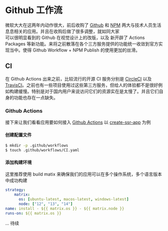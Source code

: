 # Github 工作流

微软大大在这两年内动作很大，前后收购了 [Github](http://github.com/) 和 [NPM](http://npmjs.com/) 两大与技术人员生活息息相关的应用。并且在收购后做了很多调整，就如同大家  
可以很明显看到的 Github 在视觉设计上的改版，以及 新开辟了 Actions Packages 等新功能。来将之前散落在各个三方服务提供的功能统一收敛到官方实现当中。使得 Github Workflow + NPM Publish 的使用更加的丝滑。

## CI

在 Github Actions 出来之前，比较流行的开源 CI 服务分别是 [CircleCI](https://circleci.com/) 以及 [TravisCI](https://travis-ci.org/)。之前也有一些项目使用过这些第三方服务，但给人的体验都不是很好例如构建缓慢。特别是对于国内用户来说访问它们的资源实在是太慢了。并且它们自身的功能也存在一点缺失。

### Github Actions

接下来让我们看看应用要如何接入 [Github Actions](https://docs.github.com/cn/free-pro-team@latest/actions)
以 [create-ssr-app](https://github.com/zhangyuang/create-ssr-app) 为例

#### 创建配置文件

```bash
$ mkdir -p .github/workflows
$ touch .github/workflows/CI.yaml
```

#### 添加构建环境

这里推荐使用 build matix 来确保我们的应用可以在多个操作系统，多个语言版本中成功构建

```yml
strategy:
    matrix:
      os: [ubuntu-latest, macos-latest, windows-latest]
      node: ["12", "13", "14"]
name: install - ${{ matrix.os }} - ${{ matrix.node }}
runs-on: ${{ matrix.os }}
```

... 待续